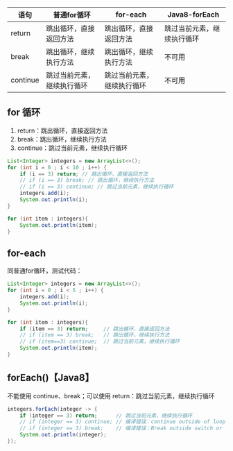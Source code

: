| 语句     | 普通for循环                | for-each                   | Java8-forEach              |
| -------- | -------------------------- | -------------------------- | -------------------------- |
| return   | 跳出循环，直接返回方法     | 跳出循环，直接返回方法     | 跳过当前元素，继续执行循环 |
| break    | 跳出循环，继续执行方法     | 跳出循环，继续执行方法     | 不可用                     |
| continue | 跳过当前元素，继续执行循环 | 跳过当前元素，继续执行循环 | 不可用                     |



## for 循环

1. return：跳出循环，直接返回方法
2. break：跳出循环，继续执行方法
3. continue：跳过当前元素，继续执行循环

```java
List<Integer> integers = new ArrayList<>();
for (int i = 0 ; i < 10 ; i++) {
    if (i == 3) return; // 跳出循环，直接返回方法
    // if (i == 3) break; // 跳出循环，继续执行方法
    // if (i == 3) continue; // 跳过当前元素，继续执行循环
    integers.add(i);
    System.out.println(i);
}

for (int item : integers){
    System.out.println(item);
}
```



## for-each

同普通for循环，测试代码：

```java
List<Integer> integers = new ArrayList<>();
for (int i = 0 ; i < 5 ; i++) {
    integers.add(i);
    System.out.println(i);
}

for (int item : integers){
    if (item == 3) return;     // 跳出循环，直接返回方法
    // if (item == 3) break;   // 跳出循环，继续执行方法
    // if (item==3) continue;  // 跳过当前元素，继续执行循环
    System.out.println(item);
}
```



## forEach()【Java8】

不能使用 continue、break；可以使用 return：跳过当前元素，继续执行循环

```java
integers.forEach(integer -> {
    if (integer == 3) return;      // 跳过当前元素，继续执行循环
    // if (integer == 3) continue; // 编译错误：continue outside of loop
    // if (integer == 3) break;    // 编译错误：Break outside switch or loop
    System.out.println(integer);
});
```

